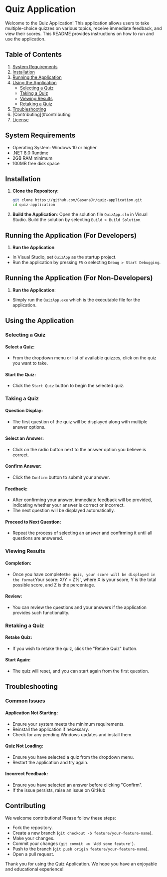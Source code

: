 # Quiz Application

Welcome to the Quiz Application! This application allows users to take multiple-choice quizzes on various topics, receive immediate feedback, and view their scores. This README provides instructions on how to run and use the application.

## Table of Contents

1. [System Requirements](#system-requirements)
2. [Installation](#installation)
3. [Running the Application](#running-the-application)
4. [Using the Application](#using-the-application)
   - [Selecting a Quiz](#selecting-a-quiz)
   - [Taking a Quiz](#taking-a-quiz)
   - [Viewing Results](#viewing-results)
   - [Retaking a Quiz](#retaking-a-quiz)
5. [Troubleshooting](#troubleshooting)
6. [Contributing](#contributing
7. [License](#license)

## System Requirements

- Operating System: Windows 10 or higher
- .NET 8.0 Runtime
- 2GB RAM minimum
- 100MB free disk space

## Installation

1. **Clone the Repository**:
   ```sh
   git clone https://github.com/GasanaJr/quiz-application.git
   cd quiz-application
   ```
2. **Build the Application**:
    Open the solution file `QuizApp.sln` in Visual Studio.
    Build the solution by selecting `Build > Build Solution`.

## Running the Application (For Developers)

1. **Run the Application**
- In Visual Studio, set `QuizApp` as the startup project.
- Run the application by pressing `F5` o selecting `Debug > Start Debugging`.

## Running the Application (For Non-Developers)

1. **Run the Application**:
- Simply run the `QuizApp.exe` which is the executable file for the application.

## Using the Application

### Selecting a Quiz

#### Select a Quiz:

- From the dropdown menu or list of available quizzes, click on the quiz you want to take.

#### Start the Quiz:

- Click the `Start Quiz` button to begin the selected quiz.

### Taking a Quiz

#### Question Display:

- The first question of the quiz will be displayed along with multiple answer options.

#### Select an Answer:

- Click on the radio button next to the answer option you believe is correct.

#### Confirm Answer:

- Click the `Confirm` button to submit your answer.

#### Feedback:

- After confirming your answer, immediate feedback will be provided, indicating whether your answer is correct or incorrect.
- The next question will be displayed automatically.

#### Proceed to Next Question:

- Repeat the process of selecting an answer and confirming it until all questions are answered.

### Viewing Results

#### Completion:

- Once you have complete` the quiz, your score will be displayed in the format `Your score: X/Y = Z%`, where X is your score, Y is the total possible score, and Z is the percentage.

#### Review:

- You can review the questions and your answers if the application provides such functionality.

### Retaking a Quiz

#### Retake Quiz:

- If you wish to retake the quiz, click the "Retake Quiz" button.

#### Start Again:

- The quiz will reset, and you can start again from the first question.


## Troubleshooting

### Common Issues

#### Application Not Starting:

- Ensure your system meets the minimum requirements.
- Reinstall the application if necessary.
- Check for any pending Windows updates and install them.

#### Quiz Not Loading:

- Ensure you have selected a quiz from the dropdown menu.
- Restart the application and try again.

#### Incorrect Feedback:

- Ensure you have selected an answer before clicking "Confirm".
- If the issue persists, raise an issue on GitHub

## Contributing

We welcome contributions! Please follow these steps:

-  Fork the repository.
-  Create a new branch (`git checkout -b feature/your-feature-name`).
-  Make your changes.
-  Commit your changes (`git commit -m 'Add some feature'`).
-  Push to the branch (`git push origin feature/your-feature-name`).
-  Open a pull request.


Thank you for using the Quiz Application. We hope you have an enjoyable and educational experience!



